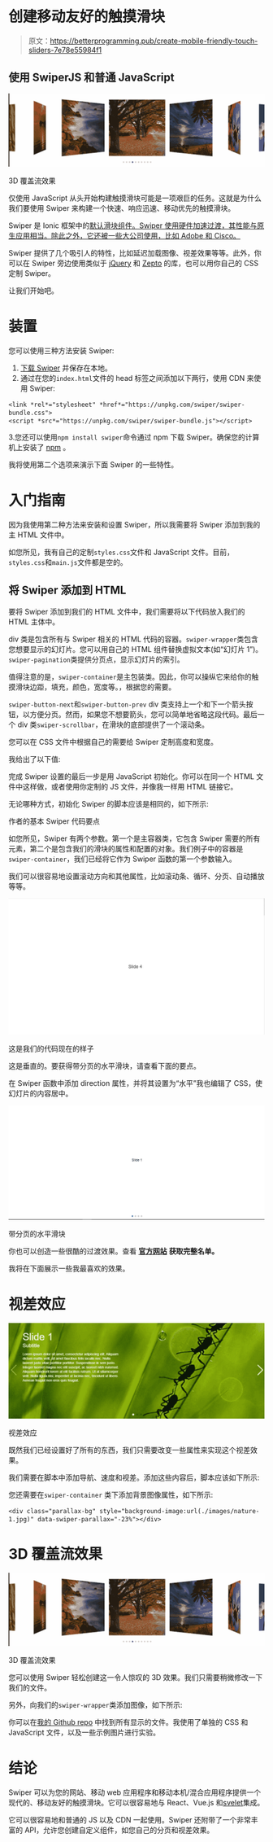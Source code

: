 # 创建移动友好的触摸滑块

> 原文：<https://betterprogramming.pub/create-mobile-friendly-touch-sliders-7e78e55984f1>

## 使用 SwiperJS 和普通 JavaScript

![](img/acc996e6f69af8f80f88c2b27db1f37f.png)

3D 覆盖流效果

仅使用 JavaScript 从头开始构建触摸滑块可能是一项艰巨的任务。这就是为什么我们要使用 Swiper 来构建一个快速、响应迅速、移动优先的触摸滑块。

Swiper 是 Ionic 框架中的[默认滑块组件。Swiper 使用硬件加速过渡，其性能与原生应用相当。除此之外，它还被一些大公司使用，比如 Adobe 和 Cisco。](https://swiperjs.com/#carbonads:~:text=default%20slider%20component%20in%20the%20Ionic%20Framework.)

Swiper 提供了几个吸引人的特性，比如延迟加载图像、视差效果等等。此外，你可以在 Swiper 旁边使用类似于 [jQuery](https://jquery.com/) 和 [Zepto](https://zeptojs.com/) 的库，也可以用你自己的 CSS 定制 Swiper。

让我们开始吧。

# 装置

您可以使用三种方法安装 Swiper:

1.  [下载 Swiper](https://unpkg.com/browse/swiper@6.3.2/) 并保存在本地。
2.  通过在您的`index.html`文件的 head 标签之间添加以下两行，使用 CDN 来使用 Swiper:

```
<link *rel*="stylesheet" *href*="https://unpkg.com/swiper/swiper-bundle.css">
<script *src*="https://unpkg.com/swiper/swiper-bundle.js"></script>
```

3.您还可以使用`npm install swiper`命令通过 npm 下载 Swiper。确保您的计算机上安装了 [npm](https://www.npmjs.com/get-npm) 。

我将使用第二个选项来演示下面 Swiper 的一些特性。

# 入门指南

因为我使用第二种方法来安装和设置 Swiper，所以我需要将 Swiper 添加到我的主 HTML 文件中。

如您所见，我有自己的定制`styles.css`文件和 JavaScript 文件。目前，`styles.css`和`main.js`文件都是空的。

## 将 Swiper 添加到 HTML

要将 Swiper 添加到我们的 HTML 文件中，我们需要将以下代码放入我们的 HTML 主体中。

div 类是包含所有与 Swiper 相关的 HTML 代码的容器。`swiper-wrapper`类包含您想要显示的幻灯片。您可以用自己的 HTML 组件替换虚拟文本(如“幻灯片 1”)。`swiper-pagination`类提供分页点，显示幻灯片的索引。

值得注意的是，`swiper-container`是主包装类。因此，你可以操纵它来给你的触摸滑块边距，填充，颜色，宽度等。，根据您的需要。

`swiper-button-next`和`swiper-button-prev` div 类支持上一个和下一个箭头按钮，以方便分页。然而，如果您不想要箭头，您可以简单地省略这段代码。最后一个 div 类`swiper-scrollbar`，在滑块的底部提供了一个滚动条。

您可以在 CSS 文件中根据自己的需要给 Swiper 定制高度和宽度。

我给出了以下值:

完成 Swiper 设置的最后一步是用 JavaScript 初始化。你可以在同一个 HTML 文件中这样做，或者使用你定制的 JS 文件，并像我一样用 HTML 链接它。

无论哪种方式，初始化 Swiper 的脚本应该是相同的，如下所示:

作者的基本 Swiper 代码要点

如您所见，Swiper 有两个参数。第一个是主容器类，它包含 Swiper 需要的所有元素，第二个是包含我们的滑块的属性和配置的对象。我们例子中的容器是`swiper-container`，我们已经将它作为 Swiper 函数的第一个参数输入。

我们可以很容易地设置滚动方向和其他属性，比如滚动条、循环、分页、自动播放等等。

![](img/6a20b5598faa24d37ee28217b55411b2.png)

这是我们的代码现在的样子

这是垂直的。要获得带分页的水平滑块，请查看下面的要点。

在 Swiper 函数中添加 direction 属性，并将其设置为“水平”我也编辑了 CSS，使幻灯片的内容居中。

![](img/b61398c3fbf56746efdc209d84fe33b1.png)

带分页的水平滑块

你也可以创造一些很酷的过渡效果。查看 [**官方网站**](https://swiperjs.com/demos/) **获取完整名单。**

我将在下面展示一些我最喜欢的效果。

# 视差效应

![](img/f24c33e7baa6be95012de2a8a93ac657.png)

视差效应

既然我们已经设置好了所有的东西，我们只需要改变一些属性来实现这个视差效果。

我们需要在脚本中添加导航、速度和视差。添加这些内容后，脚本应该如下所示:

您还需要在`swiper-container` 类下添加背景图像属性，如下所示:

```
<div class="parallax-bg" style="background-image:url(./images/nature-1.jpg)" data-swiper-parallax="-23%"></div>
```

# 3D 覆盖流效果

![](img/acc996e6f69af8f80f88c2b27db1f37f.png)

3D 覆盖流效果

您可以使用 Swiper 轻松创建这一令人惊叹的 3D 效果。我们只需要稍微修改一下我们的文件。

另外，向我们的`swiper-wrapper`类添加图像，如下所示:

你可以在[我的 Github repo](https://github.com/anuragk15/Swiper-JS-Demo) 中找到所有显示的文件。我使用了单独的 CSS 和 JavaScript 文件，以及一些示例图片进行实验。

# 结论

Swiper 可以为您的网站、移动 web 应用程序和移动本机/混合应用程序提供一个现代的、移动友好的触摸滑块。它可以很容易地与 React、Vue.js 和[svelet](https://svelte.dev/)集成。

它可以很容易地和普通的 JS 以及 CDN 一起使用。Swiper 还附带了一个非常丰富的 API，允许您创建自定义组件，如您自己的分页和视差效果。
